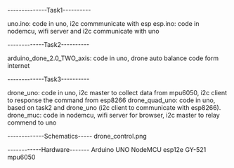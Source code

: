 --------------Task1---------- 

uno.ino: code in uno, i2c commmunicate with esp
esp.ino: code in nodemcu, wifi server and i2c communicate with uno

-------------Task2----------

arduino_done_2.0_TWO_axis: code in uno, drone auto balance code form internet

-------------Task3---------- 

drone_uno: code in uno, i2c master to collect data from mpu6050, i2c client to response the command from esp8266
drone_quad_uno: code in uno, based on task2 and drone_uno (i2c client to communicate with esp8266).
drone_muc: code in nodemcu, wifi server for browser, i2c master to relay commend to uno

-------------Schematics-----
drone_control.png

------------Hardware-------
Arduino UNO
NodeMCU esp12e
GY-521 mpu6050
